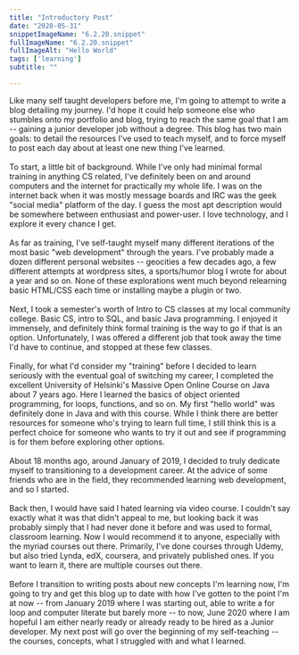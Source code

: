 ```yaml
---
title: "Introductory Post"
date: "2020-05-31"
snippetImageName: "6.2.20.snippet"
fullImageName: "6.2.20.snippet"
fullImageAlt: "Hello World"
tags: ['learning']
subtitle: ""

---
```



Like many self taught developers before me, I'm going to attempt to write a blog detailing my journey.  I'd hope it could help someone else who stumbles onto my portfolio and blog, trying to reach the same goal that I am -- gaining a junior developer job without a degree.  This blog has two main goals: to detail the resources I've used to teach myself, and to force myself to post each day about at least one new thing I've learned. 
<br>
<br>
To start, a little bit of background.  While I've only had minimal formal training in anything CS related, I've definitely been on and around computers and the internet for practically my whole life.  I was on the internet back when it was mostly message boards and IRC was the geek "social media" platform of the day.  I guess the most apt description would be somewhere between enthusiast and power-user.  I love technology, and I explore it every chance I get.
<br>
<br>
As far as training, I've self-taught myself many different iterations of the most basic "web development" through the years.  I've probably made a dozen different personal websites -- geocities a few decades ago, a few different attempts at wordpress sites, a sports/humor blog I wrote for about a year and so on.  None of these explorations went much beyond relearning basic HTML/CSS each time or installing maybe a plugin or two.
<br>
<br>
Next, I took a semester's worth of Intro to CS classes at my local community college.  Basic CS, intro to SQL, and basic Java programming. I enjoyed it immensely, and definitely think formal training is the way to go if that is an option.  Unfortunately, I was offered a different job that took away the time I'd have to continue, and stopped at these few classes.
<br>
<br>
Finally, for what I'd consider my "training" before I decided to learn seriously with the eventual goal of switching my career, I completed the excellent University of Helsinki's Massive Open Online Course on Java about 7 years ago.  Here I learned the basics of object oriented programming, for loops, functions, and so on.  My first "hello world" was definitely done in Java and with this course. While I think there are better resources for someone who's trying to learn full time, I still think this is a perfect choice for someone who wants to try it out and see if programming is for them before exploring other options.
<br>
<br>
About 18 months ago, around January of 2019, I decided to truly dedicate myself to transitioning to a development career.  At the advice of some friends who are in the field, they recommended learning web development, and so I started.
<br>
<br>
Back then, I would have said I hated learning via video course.  I couldn't say exactly what it was that didn't appeal to me, but looking back it was probably simply that I had never done it before and was used to formal, classroom learning.  Now I would recommend it to anyone, especially with the myriad courses out there.  Primarily, I've done courses through Udemy, but also tried Lynda, edX, coursera, and privately published ones.  If you want to learn it, there are multiple courses out there.
<br>
<br>
Before I transition to writing posts about new concepts I'm learning now, I'm going to try and get this blog up to date with how I've gotten to the point I'm at now -- from January 2019 where I was starting out, able to write a for loop and computer literate but barely more -- to now, June 2020 where I am hopeful I am either nearly ready or already ready to be hired as a Junior developer.  My next post will go over the beginning of my self-teaching -- the courses, concepts, what I struggled with and what I learned.